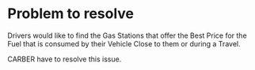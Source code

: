 Problem to resolve
==================

Drivers would like to find the Gas Stations
that offer the Best Price for the Fuel that is consumed by their Vehicle
Close to them or during a Travel.

CARBER have to resolve this issue.